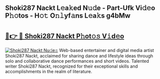 ## Shoki287 Nackt L𝚎a𝚔ed N𝚞𝚍e - Part-Ufk Vi𝚍𝚎o P𝚑𝚘tos - H𝚘𝚝 O𝚗𝚕yf𝚊ns L𝚎a𝚔s g4bMw

# <h2><a href="http://kf1be7.oniu.top/?m=Shoki287+Nackt">🔗👉 🔴 Shoki287 Nackt P𝚑ot𝚘𝚜 V𝚒d𝚎o</a></h2>

[![Shoki287 Nackt Nu𝚍e𝚜](https://i.imgur.com/0qMVB7G.gif)](http://kf1be7.oniu.top/?m=Shoki287+Nackt)
Web-based entertainer and digital media artist Shoki287 Nackt, acclaimed for sharing dance and lifestyle ideas through solo and collaborative dance performances and short videos. Talented writer Shoki287 Nackt, recognized for their exceptional skills and accomplishments in the realm of literature.  
